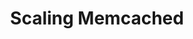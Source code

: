 ---
title: Scaling Memcached
menu:
  docs_{{ .version }}:
    identifier: scaling
    name: Scaling
    parent: hz-guides
    weight: 60
menu_name: docs_{{ .version }}
---